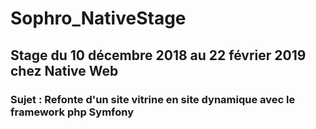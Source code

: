 # Sophro_NativeStage

## Stage du 10 décembre 2018 au 22 février 2019 chez Native Web

### Sujet : Refonte d'un site vitrine en site dynamique avec le framework php Symfony 
